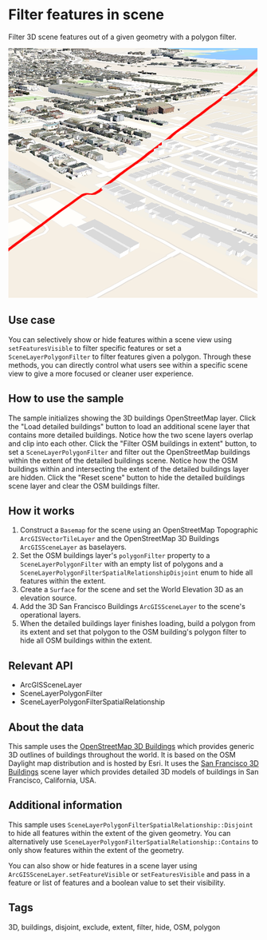 # Filter features in scene

Filter 3D scene features out of a given geometry with a polygon filter.

![](screenshot.png)

## Use case

You can selectively show or hide features within a scene view using `setFeaturesVisible` to filter specific features or set a `SceneLayerPolygonFilter` to filter features given a polygon. Through these methods, you can directly control what users see within a specific scene view to give a more focused or cleaner user experience.

## How to use the sample

The sample initializes showing the 3D buildings OpenStreetMap layer. Click the "Load detailed buildings" button to load an additional scene layer that contains more detailed buildings. Notice how the two scene layers overlap and clip into each other. Click the "Filter OSM buildings in extent" button, to set a `SceneLayerPolygonFilter` and filter out the OpenStreetMap buildings within the extent of the detailed buildings scene. Notice how the OSM buildings within and intersecting the extent of the detailed buildings layer are hidden. Click the "Reset scene" button to hide the detailed buildings scene layer and clear the OSM buildings filter.

## How it works

1. Construct a `Basemap` for the scene using an OpenStreetMap Topographic `ArcGISVectorTileLayer` and the OpenStreetMap 3D Buildings `ArcGISSceneLayer` as baselayers.
2. Set the OSM buildings layer's `polygonFilter` property to a `SceneLayerPolygonFilter` with an empty list of polygons and a `SceneLayerPolygonFilterSpatialRelationshipDisjoint` enum to hide all features within the extent.
3. Create a `Surface` for the scene and set the World Elevation 3D as an elevation source.
4. Add the 3D San Francisco Buildings `ArcGISSceneLayer` to the scene's operational layers.
5. When the detailed buildings layer finishes loading, build a polygon from its extent and set that polygon to the OSM building's polygon filter to hide all OSM buildings within the extent.

## Relevant API

* ArcGISSceneLayer
* SceneLayerPolygonFilter
* SceneLayerPolygonFilterSpatialRelationship

## About the data

This sample uses the [OpenStreetMap 3D Buildings](https://www.arcgis.com/home/item.html?id=ca0470dbbddb4db28bad74ed39949e25) which provides generic 3D outlines of buildings throughout the world. It is based on the OSM Daylight map distribution and is hosted by Esri. It uses the [San Francisco 3D Buildings](https://www.arcgis.com/home/item.html?id=d3344ba99c3f4efaa909ccfbcc052ed5) scene layer which provides detailed 3D models of buildings in San Francisco, California, USA.

## Additional information

This sample uses `SceneLayerPolygonFilterSpatialRelationship::Disjoint` to hide all features within the extent of the given geometry. You can alternatively use `SceneLayerPolygonFilterSpatialRelationship::Contains` to only show features within the extent of the geometry. 

You can also show or hide features in a scene layer using `ArcGISSceneLayer.setFeatureVisible` or `setFeaturesVisible` and pass in a feature or list of features and a boolean value to set their visibility.

## Tags

3D, buildings, disjoint, exclude, extent, filter, hide, OSM, polygon
